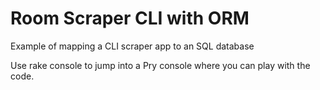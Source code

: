 # Room Scraper CLI with ORM

Example of mapping a CLI scraper app to an SQL database

Use rake console to jump into a Pry console where you can play with the code.
